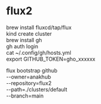 # flux2

brew install fluxcd/tap/flux \
kind create cluster \
brew install gh \
gh auth login \
cat ~/.config/gh/hosts.yml \
export GITHUB_TOKEN=gho_xxxxxx

flux bootstrap github \
  --owner=anakhub \
  --repository=flux2 \
  --path=./clusters/default \
  --branch=main
